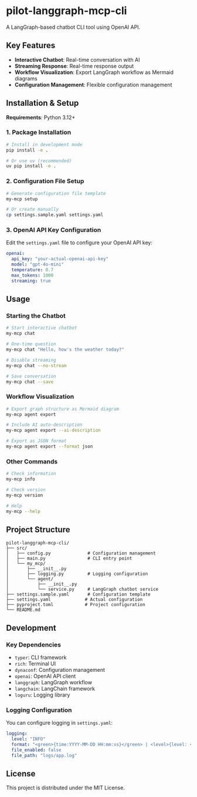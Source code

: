 # pilot-langgraph-mcp-cli

A LangGraph-based chatbot CLI tool using OpenAI API.

## Key Features

- **Interactive Chatbot**: Real-time conversation with AI
- **Streaming Response**: Real-time response output
- **Workflow Visualization**: Export LangGraph workflow as Mermaid diagrams
- **Configuration Management**: Flexible configuration management

## Installation & Setup

**Requirements**: Python 3.12+

### 1. Package Installation

```bash
# Install in development mode
pip install -e .

# Or use uv (recommended)
uv pip install -e .
```

### 2. Configuration File Setup

```bash
# Generate configuration file template
my-mcp setup

# Or create manually
cp settings.sample.yaml settings.yaml
```

### 3. OpenAI API Key Configuration

Edit the `settings.yaml` file to configure your OpenAI API key:

```yaml
openai:
  api_key: "your-actual-openai-api-key"
  model: "gpt-4o-mini"
  temperature: 0.7
  max_tokens: 1000
  streaming: true
```

## Usage

### Starting the Chatbot

```bash
# Start interactive chatbot
my-mcp chat

# One-time question
my-mcp chat "Hello, how's the weather today?"

# Disable streaming
my-mcp chat --no-stream

# Save conversation
my-mcp chat --save
```

### Workflow Visualization

```bash
# Export graph structure as Mermaid diagram
my-mcp agent export

# Include AI auto-description
my-mcp agent export --ai-description

# Export as JSON format
my-mcp agent export --format json
```

### Other Commands

```bash
# Check information
my-mcp info

# Check version
my-mcp version

# Help
my-mcp --help
```

## Project Structure

```
pilot-langgraph-mcp-cli/
├── src/
│   ├── config.py              # Configuration management
│   ├── main.py                # CLI entry point
│   └── my_mcp/
│       ├── __init__.py
│       ├── logging.py         # Logging configuration
│       └── agent/
│           ├── __init__.py
│           └── service.py     # LangGraph chatbot service
├── settings.sample.yaml       # Configuration template
├── settings.yaml             # Actual configuration
├── pyproject.toml            # Project configuration
└── README.md
```

## Development

### Key Dependencies

- `typer`: CLI framework
- `rich`: Terminal UI
- `dynaconf`: Configuration management
- `openai`: OpenAI API client
- `langgraph`: LangGraph workflow
- `langchain`: LangChain framework
- `loguru`: Logging library

### Logging Configuration

You can configure logging in `settings.yaml`:

```yaml
logging:
  level: "INFO"
  format: "<green>{time:YYYY-MM-DD HH:mm:ss}</green> | <level>{level: <8}</level> | <cyan>{name}</cyan> - <level>{message}</level>"
  file_enabled: false
  file_path: "logs/app.log"
```

## License

This project is distributed under the MIT License. 